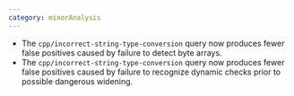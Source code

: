 ```yaml
---
category: minorAnalysis
---
```

* The `cpp/incorrect-string-type-conversion` query now produces fewer false positives caused by failure to detect byte arrays.
* The `cpp/incorrect-string-type-conversion` query now produces fewer false positives caused by failure to recognize dynamic checks prior to possible dangerous widening.